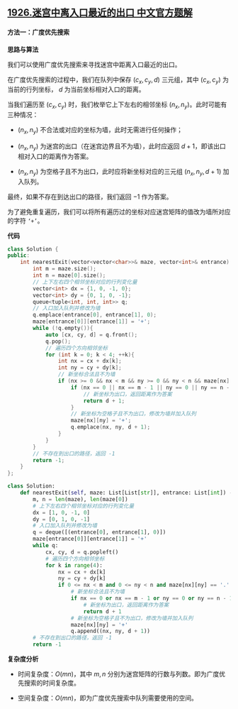 ## [1926.迷宫中离入口最近的出口 中文官方题解](https://leetcode.cn/problems/nearest-exit-from-entrance-in-maze/solutions/100000/mi-gong-zhong-chi-ru-kou-zui-jin-de-chu-0ued5)
#### 方法一：广度优先搜索

**思路与算法**

我们可以使用广度优先搜索来寻找迷宫中距离入口最近的出口。

在广度优先搜索的过程中，我们在队列中保存 $(c_x, c_y, d)$ 三元组，其中 $(c_x, c_y)$ 为当前的行列坐标， $d$ 为当前坐标相对入口的距离。

当我们遍历至 $(c_x, c_y)$ 时，我们枚举它上下左右的相邻坐标 $(n_x, n_y)$。此时可能有三种情况：

- $(n_x, n_y)$ 不合法或对应的坐标为墙，此时无需进行任何操作；

- $(n_x, n_y)$ 为迷宫的出口（在迷宫边界且不为墙），此时应返回 $d + 1$，即该出口相对入口的距离作为答案。

- $(n_x, n_y)$ 为空格子且不为出口，此时应将新坐标对应的三元组 $(n_x, n_y, d + 1)$ 加入队列。

最终，如果不存在到达出口的路径，我们返回 $-1$ 作为答案。

为了避免重复遍历，我们可以将所有遍历过的坐标对应迷宫矩阵的值改为墙所对应的字符 $\texttt{`+'}$。

**代码**

```C++ [sol1-C++]
class Solution {
public:
    int nearestExit(vector<vector<char>>& maze, vector<int>& entrance) {
        int m = maze.size();
        int n = maze[0].size();
        // 上下左右四个相邻坐标对应的行列变化量
        vector<int> dx = {1, 0, -1, 0};
        vector<int> dy = {0, 1, 0, -1};
        queue<tuple<int, int, int>> q;
        // 入口加入队列并修改为墙
        q.emplace(entrance[0], entrance[1], 0);
        maze[entrance[0]][entrance[1]] = '+';
        while (!q.empty()){
            auto [cx, cy, d] = q.front();
            q.pop();
            // 遍历四个方向相邻坐标
            for (int k = 0; k < 4; ++k){
                int nx = cx + dx[k];
                int ny = cy + dy[k];
                // 新坐标合法且不为墙
                if (nx >= 0 && nx < m && ny >= 0 && ny < n && maze[nx][ny] == '.'){
                    if (nx == 0 || nx == m - 1 || ny == 0 || ny == n - 1){
                        // 新坐标为出口，返回距离作为答案
                        return d + 1;
                    }
                    // 新坐标为空格子且不为出口，修改为墙并加入队列
                    maze[nx][ny] = '+';
                    q.emplace(nx, ny, d + 1);
                }
            }
        }
        // 不存在到出口的路径，返回 -1
        return -1;
    }
};
```

```Python [sol1-Python3]
class Solution:
    def nearestExit(self, maze: List[List[str]], entrance: List[int]) -> int:
        m, n = len(maze), len(maze[0])
        # 上下左右四个相邻坐标对应的行列变化量
        dx = [1, 0, -1, 0]
        dy = [0, 1, 0, -1]
        # 入口加入队列并修改为墙
        q = deque([(entrance[0], entrance[1], 0)])
        maze[entrance[0]][entrance[1]] = '+'
        while q:
            cx, cy, d = q.popleft()
            # 遍历四个方向相邻坐标
            for k in range(4):
                nx = cx + dx[k]
                ny = cy + dy[k]
                if 0 <= nx < m and 0 <= ny < n and maze[nx][ny] == '.':
                    # 新坐标合法且不为墙
                    if nx == 0 or nx == m - 1 or ny == 0 or ny == n - 1:
                        # 新坐标为出口，返回距离作为答案
                        return d + 1
                    # 新坐标为空格子且不为出口，修改为墙并加入队列
                    maze[nx][ny] = '+'
                    q.append((nx, ny, d + 1))
        # 不存在到出口的路径，返回 -1
        return -1
```

**复杂度分析**

- 时间复杂度：$O(mn)$，其中 $m, n$ 分别为迷宫矩阵的行数与列数。即为广度优先搜索的时间复杂度。

- 空间复杂度：$O(mn)$，即为广度优先搜索中队列需要使用的空间。